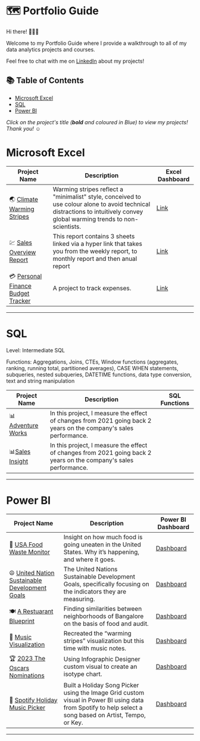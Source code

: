 # 🗺 Portfolio Guide

Hi there! 🙋🏻‍♀️

Welcome to my Portfolio Guide where I provide a walkthrough to all of my data analytics projects and courses.

Feel free to chat with me on [LinkedIn](inkedin.com/in/vera-ezinne-a66464209/) about my projects!

## 📚 Table of Contents
- [Microsoft Excel](#microsoft-excel)
- [SQL](#sql)
- [Power BI](#power-bi)

_Click on the project's title (**bold** and coloured in Blue) to view my projects! Thank you! ☺️_

# Microsoft Excel

| Project Name | Description | Excel Dashboard |
|---|---|---|
| 🌏 [Climate Warming Stripes](https://github.com/becomingtechsis/Excel-Dashboard/blob/main/Warming%20Stripe.xlsx) | Warming stripes reflect a "minimalist" style, conceived to use colour alone to avoid technical distractions to intuitively convey global warming trends to non-scientists. | [Link](https://github.com/becomingtechsis/Excel-Dashboard/blob/main/Warming%20Stripe.xlsx) |
| 💹 [Sales Overview Report](https://github.com/becomingtechsis/Excel-Dashboard/blob/main/Sales%20Report%20Dashboard.xlsx) | This report contains 3 sheets linked via a hyper link that takes you from the weekly report, to monthly report and then anual report | [Link](https://github.com/becomingtechsis/Excel-Dashboard/blob/main/Sales%20Report%20Dashboard.xlsx) |
| 💳 [Personal Finance Budget Tracker](https://github.com/becomingtechsis/Excel-Dashboard/blob/main/Personal%20Finance%20Tracker%20sheet.xlsx) | A project to track expenses. | [Link](https://github.com/becomingtechsis/Excel-Dashboard/blob/main/Personal%20Finance%20Tracker%20sheet.xlsx) |

***


# SQL

Level: Intermediate SQL

Functions: Aggregations, Joins, CTEs, Window functions (aggregates, ranking, running total, partitioned averages), CASE WHEN statements, subqueries, nested subqueries, DATETIME functions, data type conversion, text and string manipulation

| Project Name | Description | SQL Functions |
|---|---|---| 
| 📊[Adventure Works](https://github.com/becomingtechsis/Adventure-Works-DB) |In this project, I measure the effect of changes from 2021 going back 2 years on the company's sales performance. |  |   
| 📊[Sales Insight](https://github.com/becomingtechsis/Sales-Insight) |In this project, I measure the effect of changes from 2021 going back 2 years on the company's sales performance. |  |  

***

# Power BI

| Project Name | Description | Power BI Dashboard |
|---|---|---|
| 🍜 [USA Food Waste Monitor](https://github.com/becomingtechsis/United-States-Food-Waste-Monitor) | Insight on how much food is going uneaten in the United States. Why it’s happening, and where it goes.  | [Dashboard](https://app.powerbi.com/view?r=eyJrIjoiNGFmOWY5YTYtNDBhMy00YTQ3LTkwNGEtYzQxZDYzMWY1MmU5IiwidCI6IjBjNWY4MTdjLTgyOWQtNDE2NC1iN2JlLWE4ZTg2ZDg1YjY5ZiJ9) |
| ☮ [United Nation Sustainable Development Goals](https://github.com/becomingtechsis/United-Nations-Sustainable-Development-Goals-2021) | The United Nations Sustainable Development Goals, specifically focusing on the indicators they are measuring. | [Dashboard](https://app.powerbi.com/view?r=eyJrIjoiNmY3ZWVkMTktZjhmNy00ODdjLTlmYTMtMzJlNmYzMGEyYzJjIiwidCI6IjBjNWY4MTdjLTgyOWQtNDE2NC1iN2JlLWE4ZTg2ZDg1YjY5ZiJ9) |
| 🍽 [A Restuarant Blueprint](https://github.com/becomingtechsis/A-Restaurant-s-Blueprint) | Finding similarities between neighborhoods of Bangalore on the basis of food and audit.  | [Dashboard](https://app.powerbi.com/view?r=eyJrIjoiYWEzY2E2MjEtMzQ5NC00ZDNhLTlhYjgtM2M4ODY5MzdiZGUzIiwidCI6IjBjNWY4MTdjLTgyOWQtNDE2NC1iN2JlLWE4ZTg2ZDg1YjY5ZiJ9) |
| 🎼 [Music Visualization](https://github.com/becomingtechsis/Visualizing-Music) | Recreated the “warming stripes” visualization but this time with music notes. | [Dashboard](https://app.powerbi.com/view?r=eyJrIjoiOTM3MTZkNzktNzA5MC00YzMzLTlhODEtNDFhYzdhNWFhOGJmIiwidCI6IjBjNWY4MTdjLTgyOWQtNDE2NC1iN2JlLWE4ZTg2ZDg1YjY5ZiJ9) |
| 🏆 [2023 The Oscars Nominations](https://github.com/becomingtechsis/2023-The-Oscars-Nominations) | Using Infographic Designer custom visual to create an isotype chart. | [Dashboard](https://app.powerbi.com/view?r=eyJrIjoiNmJkNzAzMDctNzUxMy00YjhiLWFkMzktZjIzNDMyYjRlYjI3IiwidCI6IjBjNWY4MTdjLTgyOWQtNDE2NC1iN2JlLWE4ZTg2ZDg1YjY5ZiJ9) |
| 🎵 [Spotify Holiday Music Picker](https://github.com/becomingtechsis/Spotify-Holiday-Music-Picker) | Built a Holiday Song Picker using the Image Grid custom visual in Power BI using data from Spotify to help select a song based on Artist, Tempo, or Key. | [Dashboard](https://app.powerbi.com/view?r=eyJrIjoiZDJlN2MyZWUtOWYyZC00M2RlLTgwZjYtMzBmZTc3ZGY3MWU5IiwidCI6IjBjNWY4MTdjLTgyOWQtNDE2NC1iN2JlLWE4ZTg2ZDg1YjY5ZiJ9) |

***

